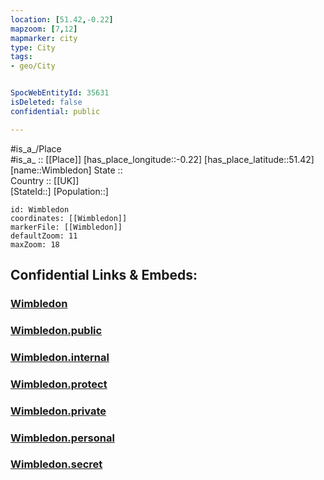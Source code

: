 ```yaml
---
location: [51.42,-0.22] 
mapzoom: [7,12] 
mapmarker: city 
type: City
tags:
- geo/City


SpocWebEntityId: 35631
isDeleted: false
confidential: public

---
```

#is_a_/Place  
#is_a_ :: [[Place]] 
[has_place_longitude::-0.22] 
[has_place_latitude::51.42] 
[name::Wimbledon] 
State ::  
Country :: [[UK]]  
[StateId::] 
[Population::] 



```leaflet
id: Wimbledon
coordinates: [[Wimbledon]] 
markerFile: [[Wimbledon]] 
defaultZoom: 11 
maxZoom: 18
```


## Confidential Links & Embeds: 

### [Wimbledon](/_Standards/Earth/Continent/Europe/Europe~North/UK/England/Regions~England/London,Greater/cities~GreaterLondon/Merton/Wimbledon.md) 

### [Wimbledon.public](/_public/Earth/Continent/Europe/Europe~North/UK/England/Regions~England/London,Greater/cities~GreaterLondon/Merton/Wimbledon.public.md) 

### [Wimbledon.internal](/_internal/Earth/Continent/Europe/Europe~North/UK/England/Regions~England/London,Greater/cities~GreaterLondon/Merton/Wimbledon.internal.md) 

### [Wimbledon.protect](/_protect/Earth/Continent/Europe/Europe~North/UK/England/Regions~England/London,Greater/cities~GreaterLondon/Merton/Wimbledon.protect.md) 

### [Wimbledon.private](/_private/Earth/Continent/Europe/Europe~North/UK/England/Regions~England/London,Greater/cities~GreaterLondon/Merton/Wimbledon.private.md) 

### [Wimbledon.personal](/_personal/Earth/Continent/Europe/Europe~North/UK/England/Regions~England/London,Greater/cities~GreaterLondon/Merton/Wimbledon.personal.md) 

### [Wimbledon.secret](/_secret/Earth/Continent/Europe/Europe~North/UK/England/Regions~England/London,Greater/cities~GreaterLondon/Merton/Wimbledon.secret.md)

